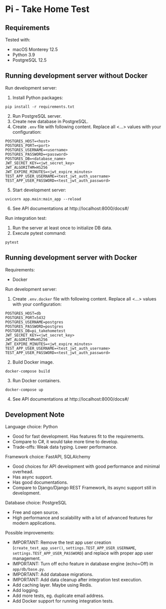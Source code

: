 # Pi - Take Home Test


## Requirements

Tested with:
- macOS Monterey 12.5
- Python 3.9
- PostgreSQL 12.5


## Running development server without Docker

Run development server:
1. Install Python packages:
```
pip install -r requirements.txt
```
2. Run PostgreSQL server.
3. Create new database in PostgreSQL.
4. Create `.env` file with following content. Replace all <...> values with your configuration:
```
POSTGRES_HOST=<host>
POSTGRES_PORT=<port>
POSTGRES_USERNAME=<username>
POSTGRES_PASSWORD=<password>
POSTGRES_DB=<database_name>
JWT_SECRET_KEY=<jwt_secret_key>
JWT_ALGORITHM=HS256
JWT_EXPIRE_MINUTES=<jwt_expire_minutes>
TEST_APP_USER_USERNAME=<test_jwt_auth_username>
TEST_APP_USER_PASSWORD=<test_jwt_auth_password>
```
5. Start development server:
```
uvicorn app.main:main_app --reload
```
6. See API documentations at http://localhost:8000/docs#/

Run integration test:
1. Run the server at least once to initialize DB data.
2. Execute pytest command:
```
pytest
```


## Running development server with Docker

Requirements:
- Docker

Run development server:
1. Create `.env.docker` file with following content. Replace all <...> values with your configuration:
```
POSTGRES_HOST=db
POSTGRES_PORT=5432
POSTGRES_USERNAME=postgres
POSTGRES_PASSWORD=postgres
POSTGRES_DB=pi_takehometest
JWT_SECRET_KEY=<jwt_secret_key>
JWT_ALGORITHM=HS256
JWT_EXPIRE_MINUTES=<jwt_expire_minutes>
TEST_APP_USER_USERNAME=<test_jwt_auth_username>
TEST_APP_USER_PASSWORD=<test_jwt_auth_password>
```
2. Build Docker image.
```
docker-compose build
```
3. Run Docker containers.
```
docker-compose up
```
4. See API documentations at http://localhost:8000/docs#/


## Development Note

Language choice: Python
- Good for fast development. Has features fit to the requirements.
- Compare to C#, it would take more time to develop.
- Trade-offs: Weak data typing. Lower performance.

Framework choice: FastAPI, SQLAlchemy
- Good choices for API development with good performance and minimal overhead.
- Has async support.
- Has good documentations.
- Compare to Django/Django REST Framework, its async support still in development.

Database choice: PostgreSQL
- Free and open source.
- High performance and scalability with a lot of advanced features for modern applications.

Possible improvements:
- IMPORTANT: Remove the test app user creation (`create_test_app_user()`, `settings.TEST_APP_USER_USERNAME`, `settings.TEST_APP_USER_PASSWORD`) and replace with proper app user management.
- IMPORTANT: Turn off echo feature in database engine (echo=Off) in `app/db/base.py`.
- IMPORTANT: Add database migrations.
- IMPORTANT: Add data cleanup after integration test execution.
- Add caching layer. Maybe using Redis.
- Add logging.
- Add more tests, eg. duplicate email address.
- Add Docker support for running integration tests.
